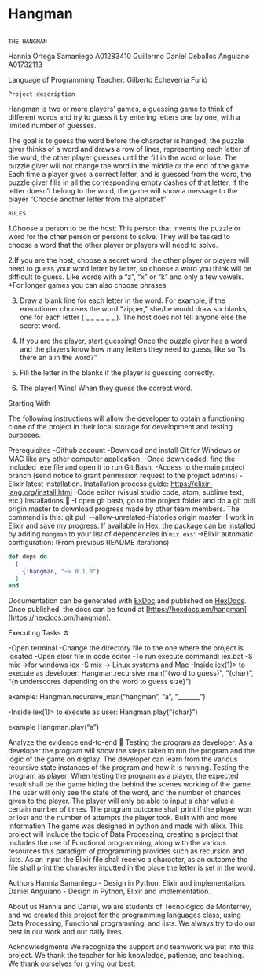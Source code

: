 # Hangman
                                                                                                                  THE HANGMAN
Hannia Ortega Samaniego 
A01283410
Guillermo Daniel Ceballos Anguiano
A01732113

Language of Programming
Teacher: Gilberto Echeverría Furió
 
 	Project description
 
Hangman is two or more players’ games, a guessing game to think of different words and try to guess it by entering letters one by one, with a limited number of guesses. 
 
The goal is to guess the word before the character is hanged, the puzzle giver thinks of a word and draws a row of lines, representing each letter of the word, the other player guesses until the fill in the word or lose.
The puzzle giver will not change the word in the middle or the end of the game 
Each time a player gives a correct letter, and is guessed from the word, the puzzle giver fills in all the corresponding empty dashes of that letter, if the letter doesn’t belong to the word, the game will show a message to the player “Choose another letter from the alphabet”
 
	RULES
	
1.Choose a person to be the host: This person that invents the puzzle or word for the other person or persons to solve. They will be tasked to choose a word that the other player or players will need to solve.
 
2.If you are the host, choose a secret word, the other player or players will need to guess your word letter by letter, so choose a word you think will be difficult to guess. Like words with a “z”, “x” or “k” and only a few vowels.
*For longer games you can also choose phrases
 
3. Draw a blank line for each letter in the word. For example, if the executioner chooses the word "zipper," she/he would draw six blanks, one for each letter ( _ _ _ _ _ _ ). The host does not tell anyone else the secret word.
 
4. If you are the player, start guessing! Once the puzzle giver has a word and the players know how many letters they need to guess, like so “Is there an a in the word?”
 
5. Fill the letter in the blanks if the player is guessing correctly.
 
6. The player! Wins! When they guess the correct word. 
 
 
 


Starting With
 
 The following instructions will allow the developer to obtain a functioning clone of the project in their local storage for development and testing purposes. 

Prerequisites
-Github account
-Download and install Git for Windows or MAC like any other computer application. 
-Once downloaded, find the included .exe file and open it to run Git Bash.
-Access to the main project branch (send notice to grant permission request to the project admins)
-Elixir latest installation. 
Installation process guide: https://elixir-lang.org/install.html
-Code editor (visual studio code, atom, sublime text, etc.)
Installations 🔧
-I open git bash, go to the project folder and do a git pull origin master to download progress made by other team members. 
The command is this:
git pull --allow-unrelated-histories origin master
-I work in Elixir and save my progress.
If [available in Hex](https://hex.pm/docs/publish), the package can be installed
by adding `hangman` to your list of dependencies in `mix.exs`:
->Elixir automatic configuration: (From previous README iterations)
```elixir
def deps do
  [
    {:hangman, "~> 0.1.0"}
  ]
end
```

Documentation can be generated with [ExDoc](https://github.com/elixir-lang/ex_doc)
and published on [HexDocs](https://hexdocs.pm). Once published, the docs can
be found at [https://hexdocs.pm/hangman](https://hexdocs.pm/hangman).

 Executing Tasks ⚙️

-Open terminal
-Change the directory file to the one where the project is located
-Open elixir file in code editor
-To run execute command:
	iex.bat -S mix ->for windows
	iex -S mix -> Linux systems and Mac
-Inside iex(1)> to execute as developer:
	Hangman.recursive_man(“{word to guess}”, “{char}”, “{n underscores depending on the word to guess size}”)

example:
	Hangman.recursive_man(“hangman”, “a”, “_______”)

-Inside iex(1)> to execute as user:
	Hangman.play(“{char}”)

example
	Hangman.play(“a”)
 
Analyze the evidence end-to-end 🔩
Testing the program as developer:
	As a developer the program will show the steps taken to run the program  and the logic of the game on display. The developer can learn from the various recursive state instances of the program and how it is running. 
Testing the program as player:
	When testing the program as a player, the expected result shall be the game hiding the behind the scenes working of the game. The user will only see the state of the word, and the number of chances given to the player. The player will only be able to input a char value a certain number of times. The program outcome shall print if the player won or lost and the number of attempts the player took.
Built with and more information
The game was designed in python and made with elixir.
This project will include the topic of Data Processing, creating a project that includes the use of Functional programming, along with the various resources this paradigm of programming provides such as recursion and lists.
As an input the Elixir file shall receive a character, as an outcome the file shall print the character inputted in the place the letter is set in the word.
 
Authors 
Hannia Samaniego - Design in Python, Elixir and implementation.
Daniel Anguiano - Design in Python, Elixir and implementation.
 
About us
Hannia and Daniel, we are students of Tecnológico de Monterrey, and we created this project for the programming languages class, using Data Processing, Functional programming, and lists.
We always try to do our best in our work and our daily lives.

Acknowledgments
We recognize the support and teamwork we put into this project.
We thank the teacher for his knowledge, patience, and teaching.
We thank ourselves for giving our best.

